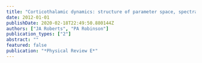 ```yaml
---
title: "Corticothalamic dynamics: structure of parameter space, spectra, instabilities, and reduced model"
date: 2012-01-01
publishDate: 2020-02-18T22:49:50.880144Z
authors: ["JA Roberts", "PA Robinson"]
publication_types: ["2"]
abstract: ""
featured: false
publication: "*Physical Review E*"
---
```



